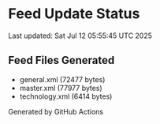 # Feed Update Status
Last updated: Sat Jul 12 05:55:45 UTC 2025

## Feed Files Generated
- general.xml (72477 bytes)
- master.xml (77977 bytes)
- technology.xml (6414 bytes)

Generated by GitHub Actions
